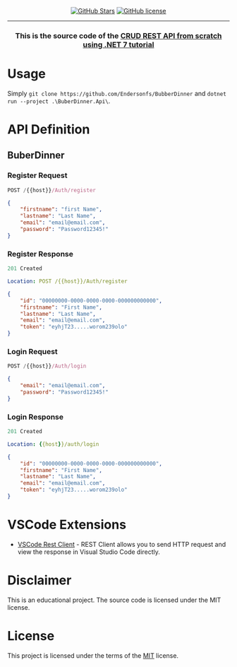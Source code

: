 <div align="center">

<!-- <img src="assets/BuberBreakfastUiUx.png" alt="drawing" width="1000"/> -->

 [![GitHub Stars](https://img.shields.io/github/stars/amantinband/buber-breakfast.svg)](https://github.com/amantinband/buber-breakfast/stargazers) [![GitHub license](https://img.shields.io/github/license/amantinband/buber-breakfast)](https://github.com/amantinband/buber-breakfast/blob/main/LICENSE)

---

### This is the source code of the [CRUD REST API from scratch using .NET 7 tutorial](https://github.com/Endersonfs/BubberDinner)

</div>

# Usage

Simply `git clone https://github.com/Endersonfs/BubberDinner` and `dotnet run --project .\BuberDinner.Api\`.

# API Definition


## BuberDinner

### Register Request

```js
POST /{{host}}/Auth/register
```

```json
{
    "firstname": "first Name",
    "lastname": "Last Name",
    "email": "email@email.com",
    "password": "Password12345!"
}
```

### Register Response

```js
201 Created
```

```yml
Location: POST /{{host}}/Auth/register
```

```json
{
    "id": "00000000-0000-0000-0000-000000000000",
    "firstname": "First Name",
    "lastname": "Last Name",
    "email": "email@email.com",
    "token": "eyhjT23.....worom239olo"
}
```


### Login Request

```js
POST /{{host}}/Auth/login
```

```json
{
    "email": "email@email.com",
    "password": "Password12345!"
}
```

### Login Response

```js
201 Created
```

```yml
Location: {{host}}/auth/login
```

```json
{
    "id": "00000000-0000-0000-0000-000000000000",
    "firstname": "First Name",
    "lastname": "Last Name",
    "email": "email@email.com",
    "token": "eyhjT23.....worom239olo"
}
```

<!-- 
## Get Breakfast

### Get Breakfast Request

```js
GET /breakfasts/{{id}}
```

### Get Breakfast Response

```js
200 Ok
```

```json
{
    "id": "00000000-0000-0000-0000-000000000000",
    "name": "Vegan Sunshine",
    "description": "Vegan everything! Join us for a healthy breakfast..",
    "startDateTime": "2022-04-08T08:00:00",
    "endDateTime": "2022-04-08T11:00:00",
    "lastModifiedDateTime": "2022-04-06T12:00:00",
    "savory": [
        "Oatmeal",
        "Avocado Toast",
        "Omelette",
        "Salad"
    ],
    "Sweet": [
        "Cookie"
    ]
}
```

## Update Breakfast

### Update Breakfast Request

```js
PUT /breakfasts/{{id}}
```

```json
{
    "name": "Vegan Sunshine",
    "description": "Vegan everything! Join us for a healthy breakfast..",
    "startDateTime": "2022-04-08T08:00:00",
    "endDateTime": "2022-04-08T11:00:00",
    "savory": [
        "Oatmeal",
        "Avocado Toast",
        "Omelette",
        "Salad"
    ],
    "Sweet": [
        "Cookie"
    ]
}
``` -->
<!-- 
### Update Breakfast Response

```js
204 No Content
```

or

```js
201 Created
```

```yml
Location: {{host}}/Breakfasts/{{id}}
```

## Delete Breakfast

### Delete Breakfast Request

```js
DELETE /breakfasts/{{id}}
```

### Delete Breakfast Response

```js
204 No Content
``` -->

<!-- # Credits

- [ErrorOr](https://github.com/amantinband/error-or) - A simple, fluent discriminated union of an error or a result. -->

# VSCode Extensions

- [VSCode Rest Client](https://github.com/Huachao/vscode-restclient) - REST Client allows you to send HTTP request and view the response in Visual Studio Code directly.

<!-- - [VSCode Markdown Preview Enhanced](https://github.com/shd101wyy/vscode-markdown-preview-enhanced) - Markdown Preview Enhanced is an extension that provides you with many useful functionalities for previewing markdown files. -->

# Disclaimer

This is an educational project. The source code is licensed under the MIT license.

# License

This project is licensed under the terms of the [MIT](https://github.com/amantinband/buber-breakfast/blob/main/LICENSE) license.